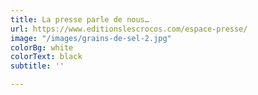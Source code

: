 ```yaml
---
title: La presse parle de nous…
url: https://www.editionslescrocos.com/espace-presse/
image: "/images/grains-de-sel-2.jpg"
colorBg: white
colorText: black
subtitle: ''

---
```

